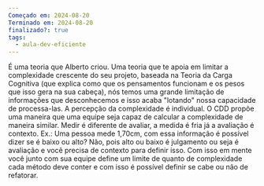 ```yaml
---
Começado em: 2024-08-20
Terminado em: 2024-08-20
finalizado?: true
tags:
  - aula-dev-eficiente
---
```

É uma teoria que Alberto criou. Uma teoria que te apoia em limitar a complexidade crescente do seu projeto, baseada na Teoria da Carga Cognitiva (que explica como que os pensamentos funcionam e os pesos que isso gera na sua cabeça), nós temos uma grande limitação de informações que desconhecemos e isso acaba "lotando" nossa capacidade de processa-las. 
A percepção da complexidade é individual. O CDD propõe uma maneira que uma equipe seja capaz de calcular a complexidade de maneira similar.
Medir é diferente de avaliar, a medida é fria já a avaliação é contexto. Ex.: Uma pessoa mede 1,70cm, com essa informação é possível dizer se é baixo ou alto? Não, pois alto ou baixo é julgamento ou seja é avaliação e você precisa de contexto para definir isso. Com isso em mente você junto com sua equipe define um limite de quanto de complexidade cada  método deve conter e com isso é possível definir se cabe ou não de refatorar. 
